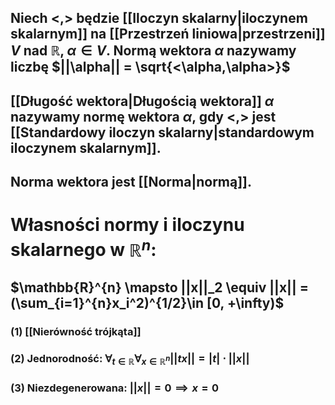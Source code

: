 ## Niech $<,>$ będzie [[Iloczyn skalarny|iloczynem skalarnym]] na [[Przestrzeń liniowa|przestrzeni]] $V$ nad $\mathbb{R}$, $\alpha \in V$. **Normą wektora** $\alpha$ nazywamy liczbę $||\alpha|| = \sqrt{<\alpha,\alpha>}$

## **[[Długość wektora|Długością wektora]]** $\alpha$ nazywamy normę wektora $\alpha$, gdy $<,>$ jest [[Standardowy iloczyn skalarny|standardowym iloczynem skalarnym]].

## Norma wektora jest [[Norma|normą]].

# Własności normy i iloczynu skalarnego w $\mathbb{R}^n$:
## $\mathbb{R}^{n} \mapsto ||x||_2 \equiv ||x|| = (\sum_{i=1}^{n}x_i^2)^{1/2}\in [0, +\infty)$
### (1) **[[Nierówność trójkąta]]**
### (2) **Jednorodność**: $\forall_{t \in \mathbb{R}} \forall_{x \in \mathbb{R}^n}||tx|| = |t|\cdot ||x||$
### (3) **Niezdegenerowana**: $||x|| = 0 \implies x = 0$

